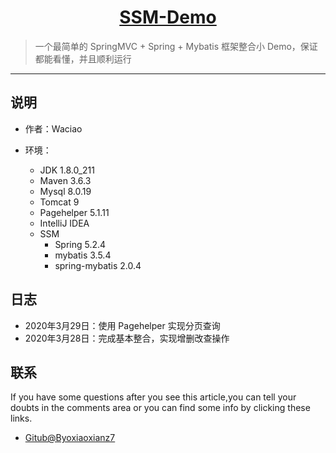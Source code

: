 <h1 align="center"><a href="https://github.com/SSM-Demo" target="_blank">SSM-Demo</a></h1>

> 一个最简单的 SpringMVC + Spring + Mybatis 框架整合小 Demo，保证都能看懂，并且顺利运行

------------------------------

## 说明

- 作者：Waciao

- 环境：

    - JDK        1.8.0_211
    - Maven      3.6.3
    - Mysql      8.0.19
    - Tomcat     9
    - Pagehelper 5.1.11
    - IntelliJ IDEA
    - SSM
        - Spring           5.2.4
        - mybatis          3.5.4
        - spring-mybatis   2.0.4

## 日志

- 2020年3月29日：使用 Pagehelper 实现分页查询
- 2020年3月28日：完成基本整合，实现增删改查操作
        
## 联系

If you have some questions after you see this article,you can tell your doubts in the comments area or you can find some info by clicking these links.

- [Gitub@Byoxiaoxianz7](https://github.com/byojiaoxianz7)
    
